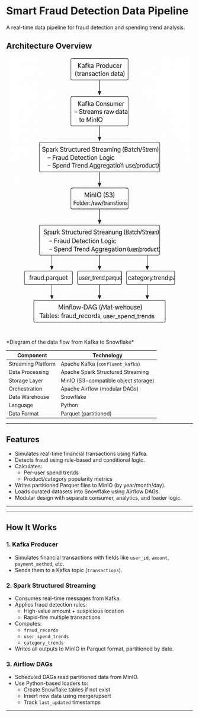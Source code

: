 # Smart Fraud Detection Data Pipeline

A real-time data pipeline for fraud detection and spending trend analysis.
## Architecture Overview

<img src="pipeline_architecture.png" alt="Pipeline Architecture Diagram" width="600" style="max-width:100%;">  
*Diagram of the data flow from Kafka to Snowflake*


| Component           | Technology              |
|---------------------|--------------------------|
| Streaming Platform  | Apache Kafka (`confluent_kafka`) |
| Data Processing     | Apache Spark Structured Streaming |
| Storage Layer       | MinIO (S3-compatible object storage) |
| Orchestration       | Apache Airflow (modular DAGs) |
| Data Warehouse      | Snowflake               |
| Language            | Python                  |
| Data Format         | Parquet (partitioned)   |

---

##  Features

- Simulates real-time financial transactions using Kafka.
- Detects fraud using rule-based and conditional logic.
- Calculates:
  - Per-user spend trends
  - Product/category popularity metrics
- Writes partitioned Parquet files to MinIO (by year/month/day).
- Loads curated datasets into Snowflake using Airflow DAGs.
- Modular design with separate consumer, analytics, and loader logic.

---
---

## How It Works

### 1. **Kafka Producer**
- Simulates financial transactions with fields like `user_id`, `amount`, `payment_method`, etc.
- Sends them to a Kafka topic (`transactions`).

### 2. **Spark Structured Streaming**
- Consumes real-time messages from Kafka.
- Applies fraud detection rules:
  - High-value amount + suspicious location
  - Rapid-fire multiple transactions
- Computes:
  - `fraud_records`
  - `user_spend_trends`
  - `category_trends`
- Writes all outputs to MinIO in Parquet format, partitioned by date.

### 3. **Airflow DAGs**
- Scheduled DAGs read partitioned data from MinIO.
- Use Python-based loaders to:
  - Create Snowflake tables if not exist
  - Insert new data using merge/upsert
  - Track `last_updated` timestamps

---

